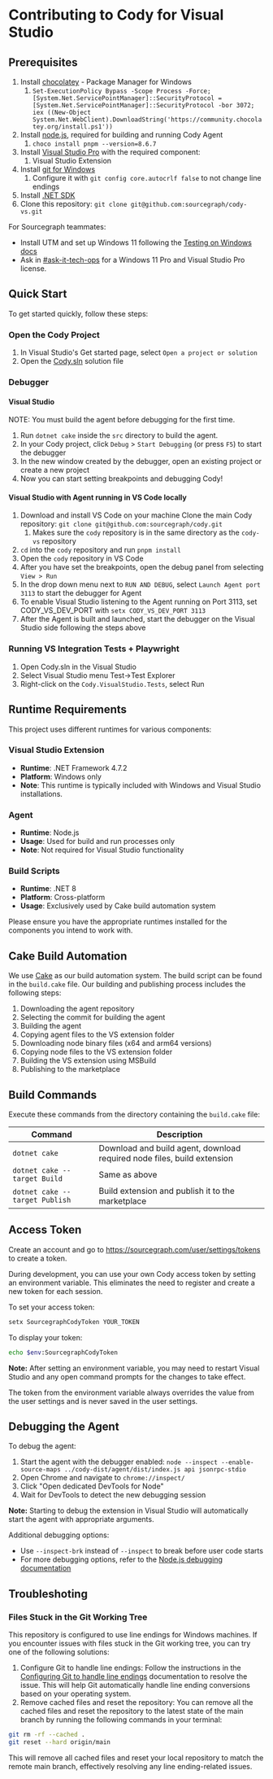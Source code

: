 # Contributing to Cody for Visual Studio

## Prerequisites

1. Install [chocolatey](https://chocolatey.org/install) - Package Manager for Windows
   1. `Set-ExecutionPolicy Bypass -Scope Process -Force; [System.Net.ServicePointManager]::SecurityProtocol = [System.Net.ServicePointManager]::SecurityProtocol -bor 3072; iex ((New-Object System.Net.WebClient).DownloadString('https://community.chocolatey.org/install.ps1'))`
2. Install [node.js](https://nodejs.org/en/download/prebuilt-installer), required for building and running Cody Agent
   1. `choco install pnpm --version=8.6.7`
3. Install [Visual Studio Pro](https://visualstudio.microsoft.com/vs/professional/) with the required component:
   1. Visual Studio Extension
4. Install [git for Windows](https://gitforwindows.org)
   1. Configure it with `git config core.autocrlf false` to not change line endings
5. Install [.NET SDK](https://dotnet.microsoft.com/en-us/download)
6. Clone this repository: `git clone git@github.com:sourcegraph/cody-vs.git`

For Sourcegraph teammates:

- Install UTM and set up Windows 11 following the [Testing on Windows docs](https://sourcegraph.notion.site/Testing-on-Windows-f99bb11428234872a716f739271ac225)
- Ask in [#ask-it-tech-ops](https://sourcegraph.slack.com/archives/C01CSS3TC75) for a Windows 11 Pro and Visual Studio Pro license.

## Quick Start

To get started quickly, follow these steps:

### Open the Cody Project

1. In Visual Studio's Get started page, select `Open a project or solution`
2. Open the [Cody.sln](./src/Cody.sln) solution file

### Debugger

#### Visual Studio

NOTE: You must build the agent before debugging for the first time.

1. Run `dotnet cake` inside the `src` directory to build the agent.
2. In your Cody project, click `Debug` > `Start Debugging` (or press `F5`) to start the debugger
3. In the new window created by the debugger, open an existing project or create a new project
4. Now you can start setting breakpoints and debugging Cody!

#### Visual Studio with Agent running in VS Code locally

1. Download and install VS Code on your machine
   Clone the main Cody repository: `git clone git@github.com:sourcegraph/cody.git`
   1. Makes sure the `cody` repository is in the same directory as the `cody-vs` repository
2. `cd` into the `cody` repository and run `pnpm install`
3. Open the `cody` repository in VS Code
4. After you have set the breakpoints, open the debug panel from selecting `View > Run`
5. In the drop down menu next to `RUN AND DEBUG`, select `Launch Agent port 3113` to start the debugger for Agent
6. To enable Visual Studio listening to the Agent running on Port 3113, set CODY_VS_DEV_PORT with `setx CODY_VS_DEV_PORT 3113`
7. After the Agent is built and launched, start the debugger on the Visual Studio side following the steps above

### Running VS Integration Tests + Playwright

1. Open Cody.sln in the Visual Studio
2. Select Visual Studio menu Test->Test Explorer
3. Right-click on the `Cody.VisualStudio.Tests`, select Run

## Runtime Requirements

This project uses different runtimes for various components:

### Visual Studio Extension

- **Runtime**: .NET Framework 4.7.2
- **Platform**: Windows only
- **Note**: This runtime is typically included with Windows and Visual Studio installations.

### Agent

- **Runtime**: Node.js
- **Usage**: Used for build and run processes only
- **Note**: Not required for Visual Studio functionality

### Build Scripts

- **Runtime**: .NET 8
- **Platform**: Cross-platform
- **Usage**: Exclusively used by Cake build automation system

Please ensure you have the appropriate runtimes installed for the components you intend to work with.

## Cake Build Automation

We use [Cake](https://cakebuild.net/) as our build automation system. The build script can be found in the `build.cake` file. Our building and publishing process includes the following steps:

1. Downloading the agent repository
2. Selecting the commit for building the agent
3. Building the agent
4. Copying agent files to the VS extension folder
5. Downloading node binary files (x64 and arm64 versions)
6. Copying node files to the VS extension folder
7. Building the VS extension using MSBuild
8. Publishing to the marketplace

## Build Commands

Execute these commands from the directory containing the `build.cake` file:

| Command                        | Description                                                             |
| ------------------------------ | ----------------------------------------------------------------------- |
| `dotnet cake`                  | Download and build agent, download required node files, build extension |
| `dotnet cake --target Build`   | Same as above                                                           |
| `dotnet cake --target Publish` | Build extension and publish it to the marketplace                       |

## Access Token

Create an account and go to https://sourcegraph.com/user/settings/tokens to create a token.

During development, you can use your own Cody access token by setting an environment variable. This eliminates the need to register and create a new token for each session.

To set your access token:

```bash
setx SourcegraphCodyToken YOUR_TOKEN
```

To display your token:

```bash
echo $env:SourcegraphCodyToken
```

**Note:** After setting an environment variable, you may need to restart Visual Studio and any open command prompts for the changes to take effect.

The token from the environment variable always overrides the value from the user settings and is never saved in the user settings.

## Debugging the Agent

To debug the agent:

1. Start the agent with the debugger enabled: `node --inspect --enable-source-maps ../cody-dist/agent/dist/index.js api jsonrpc-stdio`
2. Open Chrome and navigate to `chrome://inspect/`
3. Click "Open dedicated DevTools for Node"
4. Wait for DevTools to detect the new debugging session

**Note:** Starting to debug the extension in Visual Studio will automatically start the agent with appropriate arguments.

Additional debugging options:

- Use `--inspect-brk` instead of `--inspect` to break before user code starts
- For more debugging options, refer to the [Node.js debugging documentation](https://nodejs.org/en/learn/getting-started/debugging#command-line-options)

## Troubleshoting

### Files Stuck in the Git Working Tree

This repository is configured to use line endings for Windows machines. If you encounter issues with files stuck in the Git working tree, you can try one of the following solutions:

1. Configure Git to handle line endings: Follow the instructions in the [Configuring Git to handle line endings](https://docs.github.com/en/get-started/getting-started-with-git/configuring-git-to-handle-line-endings) documentation to resolve the issue. This will help Git automatically handle line ending conversions based on your operating system.
2. Remove cached files and reset the repository: You can remove all the cached files and reset the repository to the latest state of the main branch by running the following commands in your terminal:

```bash
git rm -rf --cached .
git reset --hard origin/main
```

This will remove all cached files and reset your local repository to match the remote main branch, effectively resolving any line ending-related issues.

